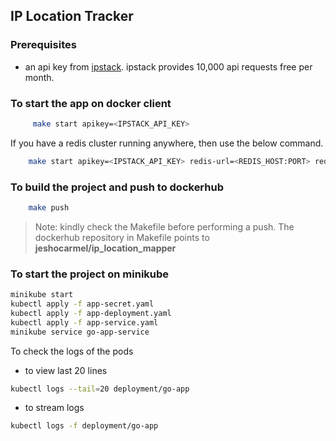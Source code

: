 
## IP Location Tracker

### Prerequisites

- an api key from [ipstack](https://ipstack.com/). ipstack provides 10,000 api requests free per month.

### To start the app on docker client

```bash
     make start apikey=<IPSTACK_API_KEY>
  ```

If you have a redis cluster running anywhere, then use the below command.

```bash
    make start apikey=<IPSTACK_API_KEY> redis-url=<REDIS_HOST:PORT> redis-password=<REDIS_PASSWORD>
```

### To build the project and push to dockerhub

```bash
    make push
```

> Note: kindly check the Makefile before performing a push. The dockerhub repository in Makefile points to **jeshocarmel/ip_location_mapper**


### To start the project on minikube

```bash
minikube start
kubectl apply -f app-secret.yaml
kubectl apply -f app-deployment.yaml
kubectl apply -f app-service.yaml 
minikube service go-app-service
```

To check the logs of the pods 

- to view last 20 lines

```bash
kubectl logs --tail=20 deployment/go-app
```

- to stream logs

```bash
kubectl logs -f deployment/go-app
```

